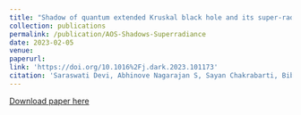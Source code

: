 ```yaml
---
title: "Shadow of quantum extended Kruskal black hole and its super-radiance property"
collection: publications
permalink: /publication/AOS-Shadows-Superradiance
date: 2023-02-05
venue: 
paperurl: 
link: 'https://doi.org/10.1016%2Fj.dark.2023.101173' 
citation: 'Saraswati Devi, Abhinove Nagarajan S, Sayan Chakrabarti, Bibhas Ranjan Majhi &quot;Shadow of quantum extended Kruskal black hole and its super-radiance property&quot; Phys.Dark Univ. 39 (2023) 101173; doi:10.1016/j.dark.2023.101173'
---
```

[Download paper here](http://abhinovenagarajans.github.io/files/AOS-Shadows-Superradiance-2105.11847.pdf)